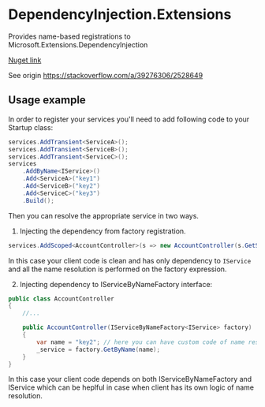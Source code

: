 # DependencyInjection.Extensions
Provides name-based registrations to Microsoft.Extensions.DependencyInjection

[Nuget link](https://www.nuget.org/packages/Neleus.DependencyInjection.Extensions)

See origin https://stackoverflow.com/a/39276306/2528649

## Usage example

In order to register your services you'll need to add following code to your Startup class:
```csharp
services.AddTransient<ServiceA>();
services.AddTransient<ServiceB>();
services.AddTransient<ServiceC>();
services
    .AddByName<IService>()
    .Add<ServiceA>("key1")
    .Add<ServiceB>("key2")
    .Add<ServiceC>("key3")
    .Build();
```
Then you can resolve the appropriate service in two ways.

1) Injecting the dependency from factory registration.
```csharp
services.AddScoped<AccountController>(s => new AccountController(s.GetServiceByName<IService>("key2")));
```
In this case your client code is clean and has only dependency to `IService` and all the name resolution is performed on the factory expression.

2) Injecting dependency to IServiceByNameFactory interface:
```csharp
public class AccountController
{
    //...

    public AccountController(IServiceByNameFactory<IService> factory)
    {
        var name = "key2"; // here you can have custom code of name resolution
        _service = factory.GetByName(name);
    }
}
```
In this case your client code depends on both IServiceByNameFactory and IService which can be heplful in case when client has its own logic of name resolution.


